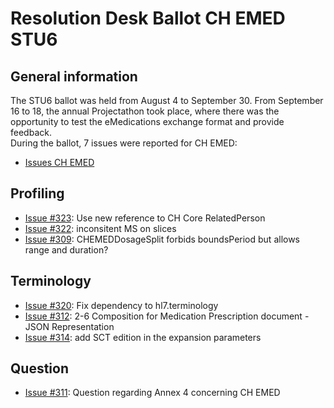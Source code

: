# Resolution Desk Ballot CH EMED STU6

## General information
The STU6 ballot was held from August 4 to September 30. From September 16 to 18, 
the annual Projectathon took place, where there was the opportunity to test the 
eMedications exchange format and provide feedback.   
During the ballot, 7 issues were reported for CH EMED:
* [Issues CH EMED](https://github.com/hl7ch/ch-emed/issues?q=is%3Aissue+is%3Aopen+label%3A%22STU+6+Ballot%22)

## Profiling
* [Issue #323](https://github.com/hl7ch/ch-emed/issues/323): Use new reference to CH Core RelatedPerson
* [Issue #322](https://github.com/hl7ch/ch-emed/issues/322): inconsitent MS on slices
* [Issue #309](https://github.com/hl7ch/ch-emed/issues/309): CHEMEDDosageSplit forbids boundsPeriod but allows range and duration?

## Terminology
* [Issue #320](https://github.com/hl7ch/ch-emed/issues/320): Fix dependency to hl7.terminology
* [Issue #312](https://github.com/hl7ch/ch-emed/issues/312): 2-6 Composition for Medication Prescription document - JSON Representation 
* [Issue #314](https://github.com/hl7ch/ch-emed/issues/314): add SCT edition in the expansion parameters

## Question
* [Issue #311](https://github.com/hl7ch/ch-emed/issues/311): Question regarding Annex 4 concerning CH EMED 
